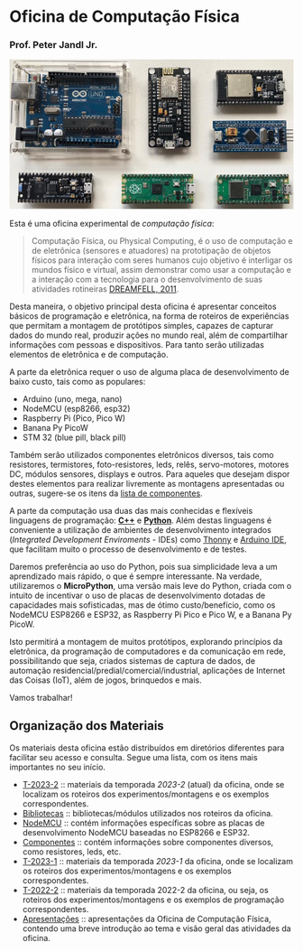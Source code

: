 # Oficina de Computação Física
### Prof. Peter Jandl Jr.

<img src='https://github.com/pjandl/ocf/blob/main/repo-cover-ocf.png?raw=true' alt='![Oficina Computação Física]' />

Esta é uma oficina experimental de *computação física*:

> Computação Física, ou Physical Computing, é o uso de computação e de eletrônica (sensores e atuadores) na prototipação de objetos físicos para interação com seres humanos cujo objetivo é interligar os mundos físico e virtual, assim demonstrar como usar a computação e a interação com a tecnologia para o desenvolvimento de suas atividades rotineiras [DREAMFELL, 2011](https://dreamfeel.wordpress.com/2009/03/07/computacao-fisica/).

Desta maneira, o objetivo principal desta oficina é apresentar conceitos básicos de programação e eletrônica, na forma de roteiros de experiências que permitam a montagem de protótipos simples, capazes de capturar dados do mundo real, produzir ações no mundo real, além de compartilhar informações com pessoas e dispositivos. Para tanto serão utilizadas elementos de eletrônica e de computação.

A parte da eletrônica requer o uso de alguma placa de desenvolvimento de baixo custo, tais como as populares:

- Arduino (uno, mega, nano)
- NodeMCU (esp8266, esp32)
- Raspberry Pi (Pico, Pico W)
- Banana Py PicoW
- STM 32 (blue pill, black pill)

Também serão utilizados componentes eletrônicos diversos, tais como resistores, termistores, foto-resistores, leds, relês, servo-motores, motores DC, módulos sensores, displays e outros. Para aqueles que desejam dispor destes elementos para realizar livremente as montagens apresentadas ou outras, sugere-se os itens da [lista de componentes](https://github.com/pjandl/ocf/tree/main/lista-componentes.md).

A parte da computação usa duas das mais conhecidas e flexíveis linguagens de programação: [**C++**](https://www.arduino.cc/reference/en/) e [**Python**](https://docs.micropython.org/en/latest/). Além destas linguagens é conveniente a utilização de ambientes de desenvolvimento integrados (*Integrated Development Enviroments* - IDEs) como [Thonny](https://github.com/thonny/thonny/releases/) e [Arduino IDE](https://www.arduino.cc/en/software), que facilitam muito o processo de desenvolvimento e de testes.

Daremos preferência ao uso do Python, pois sua simplicidade leva a um aprendizado mais rápido, o que é sempre interessante. Na verdade, utilizaremos o **MicroPython**, uma versão mais leve do Python, criada com o intuito de incentivar o uso de placas de desenvolvimento dotadas de capacidades mais sofisticadas, mas de ótimo custo/benefício, como os NodeMCU ESP8266 e ESP32, as Raspberry Pi Pico e Pico W, e a Banana Py PicoW.

Isto permitirá a montagem de muitos protótipos, explorando princípios da eletrônica, da programação de computadores e da comunicação em rede, possibilitando que seja, criados sistemas de captura de dados, de automação residencial/predial/comercial/industrial, aplicações de Internet das Coisas (IoT), além de jogos, brinquedos e mais.

Vamos trabalhar!

## Organização dos Materiais

Os materiais desta oficina estão distribuídos em diretórios diferentes para facilitar seu acesso e consulta. Segue uma lista, com os itens mais importantes no seu início.

- [T-2023-2](https://github.com/pjandl/ocf/tree/main/T-2023-2) :: materiais da temporada *2023-2* (atual) da oficina, onde se localizam os roteiros dos experimentos/montagens e os exemplos correspondentes.
- [Bibliotecas](https://github.com/pjandl/ocf/tree/main/Bibliotecas) :: bibliotecas/módulos utilizados nos roteiros da oficina.
- [NodeMCU](https://github.com/pjandl/ocf/tree/main/NodeMCU) :: contém informações específicas sobre as placas de desenvolvimento NodeMCU baseadas no ESP8266 e ESP32.
- [Componentes](https://github.com/pjandl/ocf/tree/main/Componentes) :: contém informações sobre componentes diversos, como resistores, leds, etc.
- [T-2023-1](https://github.com/pjandl/ocf/tree/main/T-2023-1) :: materiais da temporada *2023-1* da oficina, onde se localizam os roteiros dos experimentos/montagens e os exemplos correspondentes.
- [T-2022-2](https://github.com/pjandl/ocf/tree/main/T-2022-2) :: materiais da temporada 2022-2 da oficina, ou seja, os roteiros dos experimentos/montagens e os exemplos de programação correspondentes.
- [Apresentações](https://github.com/pjandl/ocf/tree/main/Apresentacoes) :: apresentações da Oficina de Computação Física, contendo uma breve introdução ao tema e visão geral das atividades da oficina.
